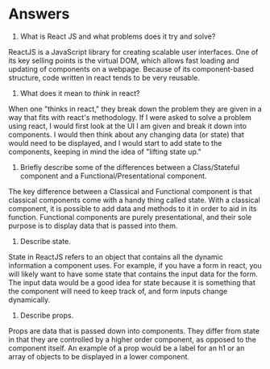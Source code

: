 # Answers

1.  What is React JS and what problems does it try and solve?

ReactJS is a JavaScript library for creating scalable user interfaces. One of its key selling points is the virtual DOM, which allows fast loading and updating of components on a webpage. Because of its component-based structure, code written in react tends to be very reusable.

1.  What does it mean to _think_ in react?

When one "thinks in react," they break down the problem they are given in a way that fits with react's methodology. If I were asked to solve a problem using react, I would first look at the UI I am given and break it down into components. I would then think about any changing data (or state) that would need to be displayed, and I would start to add state to the components, keeping in mind the idea of "lifting state up."

1.  Briefly describe some of the differences between a Class/Stateful component and a Functional/Presentational component.

The key difference between a Classical and Functional component is that classical components come with a handy thing called state. With a classical component, it is possible to add data and methods to it in order to aid in its function. Functional components are purely presentational, and their sole purpose is to display data that is passed into them.

1.  Describe state.

State in ReactJS refers to an object that contains all the dynamic information a component uses. For example, if you have a form in react, you will likely want to have some state that contains the input data for the form. The input data would be a good idea for state because it is something that the component will need to keep track of, and form inputs change dynamically.

1.  Describe props.

Props are data that is passed down into components. They differ from state in that they are controlled by a higher order component, as opposed to the component itself. An example of a prop would be a label for an h1 or an array of objects to be displayed in a lower component.
